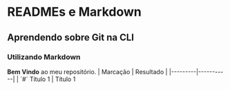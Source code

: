# READMEs e Markdown
## Aprendendo sobre Git na CLI
### Utilizando Markdown
**Bem Vindo** ao meu repositório.
| Marcação | Resultado |
|---------|-----------|
| ´#´ Título 1 | Título 1

